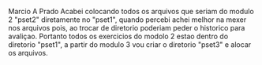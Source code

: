 Marcio A Prado
Acabei colocando todos os arquivos que seriam do modulo 2 "pset2"
diretamente no "pset1", quando percebi achei melhor na mexer nos
arquivos pois, ao trocar de diretorio poderiam peder o historico
para avaliçao. Portanto todos os exercicios do modolo 2 estao dentro
do diretorio "pset1", a partir do modulo 3 vou criar o diretorio
"pset3" e alocar os arquivos.